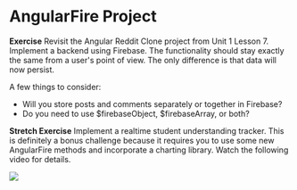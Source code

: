 # AngularFire Project

**Exercise** Revisit the Angular Reddit Clone project from Unit 1 Lesson 7.  Implement a backend using Firebase. The functionality should stay exactly the same from a user's point of view.  The only difference is that data will now persist.  

A few things to consider:

* Will you store posts and comments separately or together in Firebase?
* Do you need to use $firebaseObject, $firebaseArray, or both?

**Stretch Exercise** Implement a realtime student understanding tracker.  This is definitely a bonus challenge because it requires you to use some new AngularFire methods and incorporate a charting library. Watch the following video for details.

[![](https://i.gyazo.com/3922ef63280e43b4f25e7b3097d95fa3.png)](https://vimeo.com/136844717)
